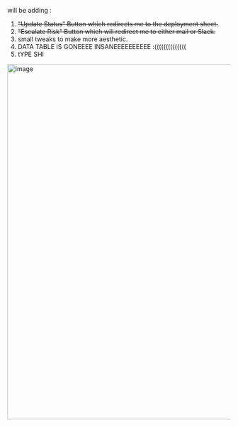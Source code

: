 will be adding :
   1. ~~"Update Status" Button which redirects me to the deployment sheet.~~
   2. ~~"Escalate Risk" Button which will redirect me to either mail or Slack.~~
   3. small tweaks to make more aesthetic.
   4. DATA TABLE IS GONEEEE INSANEEEEEEEEEE :((((((((((((((
   5. tYPE SHI

<img width="1600" height="800" alt="image" src="https://github.com/user-attachments/assets/7e9130d1-85e3-47c5-b869-303e126e3658" />

